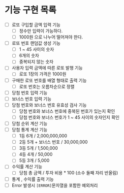 # 기능 구현 목록
- [ ] 로또 구입할 금액 입력 기능
  - [ ] 정수만 입력이 가능하다.
  - [ ] 1000원 으로 나누어 떨어져야 한다.
- [ ] 로또 번호 랜덤값 생성 기능
  - [ ] 1 ~ 45 사이의 숫자
  - [ ] 6개의 숫자
  - [ ] 중복되지 않는 숫자
- [ ] 사용자 입력 금액에 따른 로또 발행 기능
  - [ ] 로또 1장의 가격은 1000원
- [ ] 구매한 로또 번호를 배열 형태로 출력 기능
  - [ ] 로또 번호는 오름차순으로 정렬
- [ ] 당첨 번호 입력 기능
- [ ] 보너스 번호 입력 기능
- [ ] 당첨 번호와 보너스 번호 유효성 검사 기능
  - [ ] 당첨 번호와 보너스 번호에 중복된 번호가 있는지 확인
  - [ ] 당첨 번호와 보너스 번호가 1 ~ 45 사이의 숫자인지 확인
- [ ] 당첨 순위 계산 기능
- [ ] 당첨 통계 계산 기능
  - [ ] 1등 6개 / 2,000,000,000
  - [ ] 2등 5개 + 보너스 번호 / 30,000,000
  - [ ] 3등 5개 / 1,500,000
  - [ ] 4등 4개 / 50,000
  - [ ] 5등 3개 / 5,000
- [ ] 수익률 계산 기능
  - [ ] 당첨 총 금액 / 투자 비용 * 100 (소수 둘째 자리 반올림)
- [ ] 통계 , 수익률 출력 기능 
- [ ] Error 발생시 `[ERROR]`문자열을 포함한 예외처리
